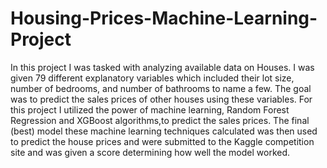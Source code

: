 # Housing-Prices-Machine-Learning-Project
In this project I was tasked with analyzing available data on Houses. I was given 79 different explanatory variables which included their lot size, number of bedrooms, and number of bathrooms to name a few. The goal was to predict the sales prices of other houses using these variables. For this project I utilized the power of machine learning, Random Forest Regression and XGBoost algorithms,to predict the sales prices. The final (best) model these machine learning techniques calculated was then used to predict the house prices and were submitted to the Kaggle competition site and was given a score determining how well the model worked. 
